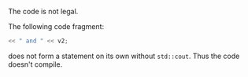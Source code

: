 The code is not legal.

The following code fragment:

```c++
<< " and " << v2;
```

does not form a statement on its own without ```std::cout```. Thus the code doesn't compile.